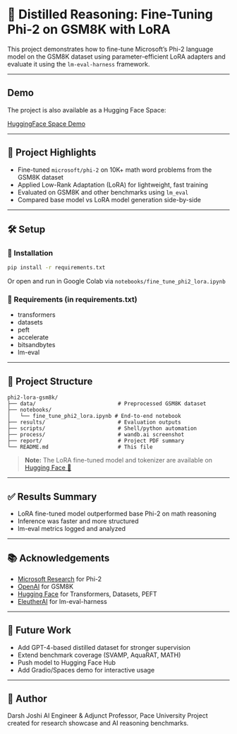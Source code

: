 # 🧠 Distilled Reasoning: Fine-Tuning Phi-2 on GSM8K with LoRA

This project demonstrates how to fine-tune Microsoft’s Phi-2 language model on the GSM8K dataset using parameter-efficient LoRA adapters and evaluate it using the `lm-eval-harness` framework.

---
## Demo

The project is also available as a Hugging Face Space:  

[HuggingFace Space Demo](https://huggingface.co/spaces/darshjoshi16/phi2-lora-gsm8k)

--- 

## 📌 Project Highlights

* Fine-tuned `microsoft/phi-2` on 10K+ math word problems from the GSM8K dataset
* Applied Low-Rank Adaptation (LoRA) for lightweight, fast training
* Evaluated on GSM8K and other benchmarks using `lm_eval`
* Compared base model vs LoRA model generation side-by-side

---

## 🛠️ Setup

### 🔗 Installation

```bash
pip install -r requirements.txt
```

Or open and run in Google Colab via `notebooks/fine_tune_phi2_lora.ipynb`

### 🧾 Requirements (in requirements.txt)

* transformers
* datasets
* peft
* accelerate
* bitsandbytes
* lm-eval

---

## 📁 Project Structure

```
phi2-lora-gsm8k/
├── data/                          # Preprocessed GSM8K dataset
├── notebooks/
│   └── fine_tune_phi2_lora.ipynb # End-to-end notebook
├── results/                       # Evaluation outputs
├── scripts/                       # Shell/python automation
├── process/                       # wandb.ai screenshot
├── report/                        # Project PDF summary
└── README.md                      # This file
```
> **Note:** The LoRA fine-tuned model and tokenizer are available on [Hugging Face 🤗](https://huggingface.co/darshjoshi16/phi2-lora-math)
---

## ✅ Results Summary

* LoRA fine-tuned model outperformed base Phi-2 on math reasoning
* Inference was faster and more structured
* lm-eval metrics logged and analyzed

---

## 📚 Acknowledgements

* [Microsoft Research](https://www.microsoft.com/en-us/research/) for Phi-2
* [OpenAI](https://openai.com) for GSM8K
* [Hugging Face](https://huggingface.co) for Transformers, Datasets, PEFT
* [EleutherAI](https://github.com/EleutherAI/lm-eval-harness) for lm-eval-harness

---

## 🚀 Future Work

* Add GPT-4-based distilled dataset for stronger supervision
* Extend benchmark coverage (SVAMP, AquaRAT, MATH)
* Push model to Hugging Face Hub
* Add Gradio/Spaces demo for interactive usage

---

## 👤 Author

Darsh Joshi
AI Engineer & Adjunct Professor, Pace University
Project created for research showcase and AI reasoning benchmarks.
